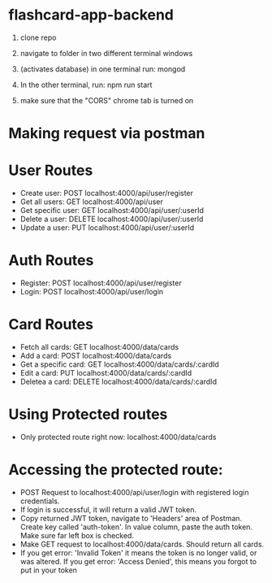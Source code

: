 # flashcard-app-backend

1. clone repo

2. navigate to folder in two different terminal windows

3. (activates database) in one terminal run: mongod

4. In the other terminal, run: npm run start


5. make sure that the "CORS" chrome tab is turned on



# Making request via postman

# User Routes

- Create user: POST localhost:4000/api/user/register
- Get all users: GET localhost:4000/api/user
- Get specific user: GET localhost:4000/api/user/:userId
- Delete a user: DELETE localhost:4000/api/user/:userId
- Update a user: PUT localhost:4000/api/user/:userId

# Auth Routes

- Register: POST localhost:4000/api/user/register
- Login: POST localhost:4000/api/user/login

# Card Routes

- Fetch all cards: GET localhost:4000/data/cards
- Add a card: POST localhost:4000/data/cards
- Get a specific card: GET localhost:4000/data/cards/:cardId
- Edit a card: PUT localhost:4000/data/cards/:cardId
- Deletea a card: DELETE localhost:4000/data/cards/:cardId

# Using Protected routes

- Only protected route right now: localhost:4000/data/cards

# Accessing the protected route:

- POST Request to localhost:4000/api/user/login with registered login credentials.
- If login is successful, it will return a valid JWT token.
- Copy returned JWT token, navigate to 'Headers' area of Postman. Create key called 'auth-token'. In value column, paste the auth token. Make sure far left box is checked.
- Make GET request to localhost:4000/data/cards. Should return all cards.
- If you get error: 'Invalid Token' it means the token is no longer valid, or was altered. If you get error: 'Access Denied', this means you forgot to put in your token 
